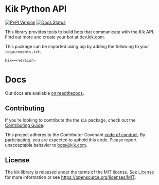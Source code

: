# Kik Python API

[![PyPI Version][pypi-image]][pypi-url] [![Docs Status][docs-image]][docs-url]

This library provides tools to build bots that communicate with the Kik API.
Find out more and create your bot at [dev.kik.com][dev-kik-url].

This package can be imported using pip by adding the following to your `requirements.txt`.

```
kik==<version>
```

# Docs

Our docs are available [on readthedocs][docs-url].

## Contributing

If you're looking to contribute the the `kik` package, check out the [Contributing Guide](/CONTRIBUTING.md).

This project adheres to the Contributor Covenant [code of conduct](CODE_OF_CONDUCT.md).
By participating, you are expected to uphold this code. Please report unacceptable behavior to bots@kik.com.

## License

The kik library is released under the terms of the MIT license.
See [License](LICENSE.md) for more information or see https://opensource.org/licenses/MIT.

[dev-kik-url]: https://dev.kik.com/

[docs-image]: https://readthedocs.org/projects/kik/badge/?version=latest
[docs-url]: https://kik.readthedocs.org

[pypi-image]: https://img.shields.io/pypi/v/kik.svg
[pypi-url]: https://pypi.python.org/pypi/kik
